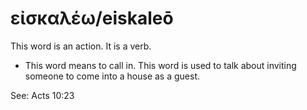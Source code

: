 # εἰσκαλέω/eiskaleō
This word is an action. It is a verb.
* This word means to call in. This word is used to talk about inviting someone to come into a house as a guest.

See: Acts 10:23
